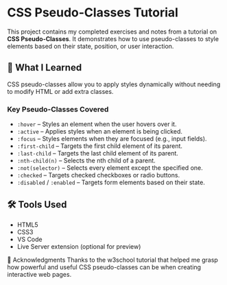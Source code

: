 # CSS Pseudo-Classes Tutorial

This project contains my completed exercises and notes from a tutorial on **CSS Pseudo-Classes**. It demonstrates how to use pseudo-classes to style elements based on their state, position, or user interaction.

## 📘 What I Learned

CSS pseudo-classes allow you to apply styles dynamically without needing to modify HTML or add extra classes.

### Key Pseudo-Classes Covered

- `:hover` – Styles an element when the user hovers over it.
- `:active` – Applies styles when an element is being clicked.
- `:focus` – Styles elements when they are focused (e.g., input fields).
- `:first-child` – Targets the first child element of its parent.
- `:last-child` – Targets the last child element of its parent.
- `:nth-child(n)` – Selects the nth child of a parent.
- `:not(selector)` – Selects every element except the specified one.
- `:checked` – Targets checked checkboxes or radio buttons.
- `:disabled` / `:enabled` – Targets form elements based on their state.

## 🛠️ Tools Used

- HTML5
- CSS3
- VS Code
- Live Server extension (optional for preview)

🙌 Acknowledgments
Thanks to the w3school tutorial that helped me grasp how powerful and useful CSS pseudo-classes can be when creating interactive web pages.
